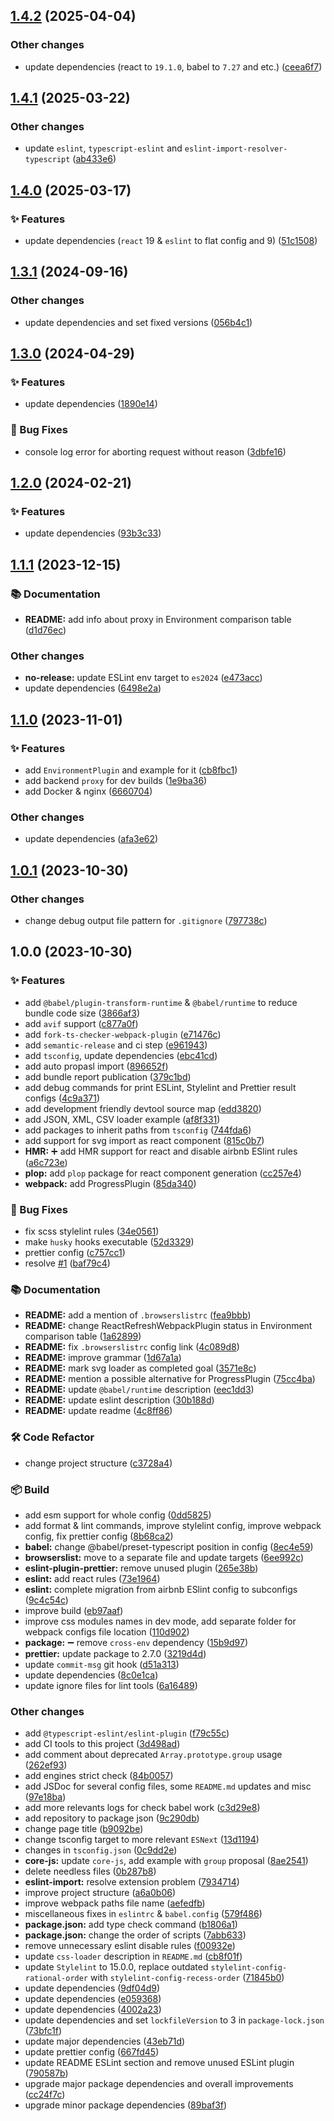 ## [1.4.2](https://github.com/whoisYeshua/webpack-simple-boilerplate/compare/v1.4.1...v1.4.2) (2025-04-04)


### Other changes

* update dependencies (react to `19.1.0`, babel to `7.27` and etc.) ([ceea6f7](https://github.com/whoisYeshua/webpack-simple-boilerplate/commit/ceea6f7412e96bd4d102324b1e919325d6183be9))

## [1.4.1](https://github.com/whoisYeshua/webpack-simple-boilerplate/compare/v1.4.0...v1.4.1) (2025-03-22)


### Other changes

* update `eslint`, `typescript-eslint` and `eslint-import-resolver-typescript` ([ab433e6](https://github.com/whoisYeshua/webpack-simple-boilerplate/commit/ab433e63a89fd61726758ab71bff84824042e9f4))

## [1.4.0](https://github.com/whoisYeshua/webpack-simple-boilerplate/compare/v1.3.1...v1.4.0) (2025-03-17)


### ✨ Features

* update dependencies (`react` 19 & `eslint` to flat config and 9) ([51c1508](https://github.com/whoisYeshua/webpack-simple-boilerplate/commit/51c1508c22e03761a10a74cdc578af7146e007b8))

## [1.3.1](https://github.com/whoisYeshua/webpack-simple-boilerplate/compare/v1.3.0...v1.3.1) (2024-09-16)


### Other changes

* update dependencies and set fixed versions ([056b4c1](https://github.com/whoisYeshua/webpack-simple-boilerplate/commit/056b4c12fbe9223c7bab25aa6f6813eb395657cd))

## [1.3.0](https://github.com/whoisYeshua/webpack-simple-boilerplate/compare/v1.2.0...v1.3.0) (2024-04-29)


### ✨ Features

* update dependencies ([1890e14](https://github.com/whoisYeshua/webpack-simple-boilerplate/commit/1890e148f519be86c3e2c2b4291777326b1e78ea))


### 🐛 Bug Fixes

* console log error for aborting request without reason ([3dbfe16](https://github.com/whoisYeshua/webpack-simple-boilerplate/commit/3dbfe167c2b3f66bcd52e9223d8400b8beab5ccf))

## [1.2.0](https://github.com/whoisYeshua/webpack-simple-boilerplate/compare/v1.1.1...v1.2.0) (2024-02-21)


### ✨ Features

* update dependencies ([93b3c33](https://github.com/whoisYeshua/webpack-simple-boilerplate/commit/93b3c33df56c18b59a8768e3a1a45f7cf3b91c14))

## [1.1.1](https://github.com/whoisYeshua/webpack-simple-boilerplate/compare/v1.1.0...v1.1.1) (2023-12-15)


### 📚 Documentation

* **README:** add info about proxy in Environment comparison table ([d1d76ec](https://github.com/whoisYeshua/webpack-simple-boilerplate/commit/d1d76ecebd5b85275a9c606404e075a91eb9d234))


### Other changes

* **no-release:** update ESLint env target to `es2024` ([e473acc](https://github.com/whoisYeshua/webpack-simple-boilerplate/commit/e473acc974b85aa205530a40717176db2ed9d457))
* update dependencies ([6498e2a](https://github.com/whoisYeshua/webpack-simple-boilerplate/commit/6498e2a83cba352dead15fe599edfcf780a1967b))

## [1.1.0](https://github.com/whoisYeshua/webpack-simple-boilerplate/compare/v1.0.1...v1.1.0) (2023-11-01)


### ✨ Features

* add `EnvironmentPlugin` and example for it ([cb8fbc1](https://github.com/whoisYeshua/webpack-simple-boilerplate/commit/cb8fbc1562b7cece09e1b6e3e1e825609810a4c1))
* add backend `proxy` for dev builds ([1e9ba36](https://github.com/whoisYeshua/webpack-simple-boilerplate/commit/1e9ba36edc01aff8329a0f050879b2cfb5f46d97))
* add Docker & nginx ([6660704](https://github.com/whoisYeshua/webpack-simple-boilerplate/commit/6660704003aae2142c154b85e3edc731a04b9476))


### Other changes

* update dependencies ([afa3e62](https://github.com/whoisYeshua/webpack-simple-boilerplate/commit/afa3e62393c27c3b89547621e74d858b97688c62))

## [1.0.1](https://github.com/whoisYeshua/webpack-simple-boilerplate/compare/v1.0.0...v1.0.1) (2023-10-30)


### Other changes

* change debug output file pattern for `.gitignore` ([797738c](https://github.com/whoisYeshua/webpack-simple-boilerplate/commit/797738ce14ae458cecf25b2acd483dd846c4efad))

## 1.0.0 (2023-10-30)


### ✨ Features

* add `@babel/plugin-transform-runtime` & `@babel/runtime` to reduce bundle code size ([3866af3](https://github.com/whoisYeshua/webpack-simple-boilerplate/commit/3866af3aea9422fa82d62f71c7ba3d948f9d02eb))
* add `avif` support ([c877a0f](https://github.com/whoisYeshua/webpack-simple-boilerplate/commit/c877a0fbc78c12b136fc384f5d8fdd3d0420af01))
* add `fork-ts-checker-webpack-plugin` ([e71476c](https://github.com/whoisYeshua/webpack-simple-boilerplate/commit/e71476cfc4d8fd9cd5050f84079536a756fb822a))
* add `semantic-release` and ci step ([e961943](https://github.com/whoisYeshua/webpack-simple-boilerplate/commit/e9619436410e1e9c9204a8a77b8b7de23deae066))
* add `tsconfig`, update dependencies ([ebc41cd](https://github.com/whoisYeshua/webpack-simple-boilerplate/commit/ebc41cd15c7cb820f2d1fd03e3cdb378be91342d))
* add auto propasl import ([896652f](https://github.com/whoisYeshua/webpack-simple-boilerplate/commit/896652f65f9d4071553963b3ad4095b7042ac86d))
* add bundle report publication ([379c1bd](https://github.com/whoisYeshua/webpack-simple-boilerplate/commit/379c1bd586e147c2d57be022877ae15fdce89194))
* add debug commands for print ESLint, Stylelint and Prettier result configs ([4c9a371](https://github.com/whoisYeshua/webpack-simple-boilerplate/commit/4c9a371d9653c4794ba31f42305640a0da0b90f7))
* add development friendly devtool source map ([edd3820](https://github.com/whoisYeshua/webpack-simple-boilerplate/commit/edd3820d31b224e899390f12ab512bfd6ad8c6a8))
* add JSON, XML, CSV loader example ([af8f331](https://github.com/whoisYeshua/webpack-simple-boilerplate/commit/af8f331ff8f10257645b3db4ff19f7035515fe9e))
* add packages to inherit paths from `tsconfig` ([744fda6](https://github.com/whoisYeshua/webpack-simple-boilerplate/commit/744fda6fe4537f164c2b8bd7b77bb68760105826))
* add support for svg import as react component ([815c0b7](https://github.com/whoisYeshua/webpack-simple-boilerplate/commit/815c0b7eb52409ba3f0fd1c4d2a109e916eebe2c))
* **HMR:** :heavy_plus_sign: add HMR support for react and disable airbnb ESlint rules ([a6c723e](https://github.com/whoisYeshua/webpack-simple-boilerplate/commit/a6c723ec43c604c80e1b01a55bf9ecb51ee4718d))
* **plop:** add `plop` package for react component generation ([cc257e4](https://github.com/whoisYeshua/webpack-simple-boilerplate/commit/cc257e43f068017f7bf40cfa3230c150c89019cf))
* **webpack:** add ProgressPlugin ([85da340](https://github.com/whoisYeshua/webpack-simple-boilerplate/commit/85da340e503551d00132dd115b09cd37ccee9283))


### 🐛 Bug Fixes

* fix scss stylelint rules ([34e0561](https://github.com/whoisYeshua/webpack-simple-boilerplate/commit/34e056116f0d72ed622e3e5f75409f39869323fc))
* make `husky` hooks executable ([52d3329](https://github.com/whoisYeshua/webpack-simple-boilerplate/commit/52d33296d6fa3dfa6270b68c96ea4d1985e37861))
* prettier config ([c757cc1](https://github.com/whoisYeshua/webpack-simple-boilerplate/commit/c757cc12c2e72523e34ff82bdbba4062227e5317))
* resolve [#1](https://github.com/whoisYeshua/webpack-simple-boilerplate/issues/1) ([baf79c4](https://github.com/whoisYeshua/webpack-simple-boilerplate/commit/baf79c4513ed867b4f9490f3dac2a3dd8fd7a383))


### 📚 Documentation

* **README:** add a mention of `.browserslistrc` ([fea9bbb](https://github.com/whoisYeshua/webpack-simple-boilerplate/commit/fea9bbb16da522dbad187275008514fa400293fa))
* **README:** change ReactRefreshWebpackPlugin status in Environment comparison table ([1a62899](https://github.com/whoisYeshua/webpack-simple-boilerplate/commit/1a6289969fffab480a2135babe2efafcc9e0edcd))
* **README:** fix `.browserslistrc` config link ([4c089d8](https://github.com/whoisYeshua/webpack-simple-boilerplate/commit/4c089d83dd2626f5760ec2f818b02d3485b01a3f))
* **README:** improve grammar ([1d67a1a](https://github.com/whoisYeshua/webpack-simple-boilerplate/commit/1d67a1a5b0aa34cbd8edcc50a78b7e64fefeee32))
* **README:** mark svg loader as completed goal ([3571e8c](https://github.com/whoisYeshua/webpack-simple-boilerplate/commit/3571e8c263073142dd58f7047b2d3fc1728a7090))
* **README:** mention a possible alternative for ProgressPlugin ([75cc4ba](https://github.com/whoisYeshua/webpack-simple-boilerplate/commit/75cc4bab488a0113ce4ae4c53d303f10acbe8b5d))
* **README:** update `@babel/runtime` description ([eec1dd3](https://github.com/whoisYeshua/webpack-simple-boilerplate/commit/eec1dd32cbdf051a8cf27c1944dbe8507a302aee))
* **README:** update eslint description ([30b188d](https://github.com/whoisYeshua/webpack-simple-boilerplate/commit/30b188de9f4c0f39ad233464e3789ffaa0b39d9c))
* **README:** update readme ([4c8ff86](https://github.com/whoisYeshua/webpack-simple-boilerplate/commit/4c8ff8693cf13309fb42a781bc4091342b2d923e))


### 🛠 Code Refactor

* change project structure ([c3728a4](https://github.com/whoisYeshua/webpack-simple-boilerplate/commit/c3728a404c7daad828aacc678e160e508fc95e2e))


### 📦 Build

* add esm support for whole config ([0dd5825](https://github.com/whoisYeshua/webpack-simple-boilerplate/commit/0dd5825330e5962a18ccc5adfb84e8967f62e3ce))
* add format & lint commands, improve stylelint config, improve webpack config, fix prettier config ([8b68ca2](https://github.com/whoisYeshua/webpack-simple-boilerplate/commit/8b68ca2c5c93bb0b45d9ae80fbe6585d4ebe581f))
* **babel:** change @babel/preset-typescript position in config ([8ec4e59](https://github.com/whoisYeshua/webpack-simple-boilerplate/commit/8ec4e59f534dbb2b40224a942bcb2ab93900016d))
* **browserslist:** move to a separate file and update targets ([6ee992c](https://github.com/whoisYeshua/webpack-simple-boilerplate/commit/6ee992cdf1dc75b17d0a8c2e104763ded218abef))
* **eslint-plugin-prettier:** remove unused plugin ([265e38b](https://github.com/whoisYeshua/webpack-simple-boilerplate/commit/265e38bdae5324185a1c27ea39712932e43d0ce3))
* **eslint:** add react rules ([73e1964](https://github.com/whoisYeshua/webpack-simple-boilerplate/commit/73e1964f063d2318309d699bc096461960439386))
* **eslint:** complete migration from airbnb ESlint config to subconfigs ([9c4c54c](https://github.com/whoisYeshua/webpack-simple-boilerplate/commit/9c4c54c9c6ba54ea737c731eff3bc0282ed26013))
* improve build ([eb97aaf](https://github.com/whoisYeshua/webpack-simple-boilerplate/commit/eb97aaf56794d442034856f4953c07e204210354))
* improve css modules names in dev mode, add separate folder for webpack configs file location ([110d902](https://github.com/whoisYeshua/webpack-simple-boilerplate/commit/110d902c5ad0aa3b80d88389eacccb801b96b13e))
* **package:** :heavy_minus_sign: remove `cross-env` dependency ([15b9d97](https://github.com/whoisYeshua/webpack-simple-boilerplate/commit/15b9d97bc14633f51327aae95f0062bce70fa560))
* **prettier:** update package to 2.7.0 ([3219d4d](https://github.com/whoisYeshua/webpack-simple-boilerplate/commit/3219d4d0384388cb0919a083ae35ef061eedc45f))
* update `commit-msg` git hook ([d51a313](https://github.com/whoisYeshua/webpack-simple-boilerplate/commit/d51a3132e208b889e405f406ea528955d98b404b))
* update dependencies ([8c0e1ca](https://github.com/whoisYeshua/webpack-simple-boilerplate/commit/8c0e1cacd69a4a5a5c38b181546664a0368e762e))
* update ignore files for lint tools ([6a16489](https://github.com/whoisYeshua/webpack-simple-boilerplate/commit/6a1648920df856e4fc1cff55b54654d8ec4f5741))


### Other changes

* add `@typescript-eslint/eslint-plugin` ([f79c55c](https://github.com/whoisYeshua/webpack-simple-boilerplate/commit/f79c55c420ffbbbcdbb4f07eea14b766d7b41b77))
* add CI tools to this project ([3d498ad](https://github.com/whoisYeshua/webpack-simple-boilerplate/commit/3d498adf70bcc785a05c009874240dbff864b933))
* add comment about deprecated `Array.prototype.group` usage ([262ef93](https://github.com/whoisYeshua/webpack-simple-boilerplate/commit/262ef93b0482adf4624c4456a814cc0aa082c116))
* add engines strict check ([84b0057](https://github.com/whoisYeshua/webpack-simple-boilerplate/commit/84b00577a681a9a17c9d263c9ba00279acc5bbe8))
* add JSDoc for several config files, some `README.md` updates and misc ([97e18ba](https://github.com/whoisYeshua/webpack-simple-boilerplate/commit/97e18ba32e0829b2a9433739d521d5a0bdca4257))
* add more relevants logs for check babel work ([c3d29e8](https://github.com/whoisYeshua/webpack-simple-boilerplate/commit/c3d29e8d0738252b70c8208b95e6cbfb6806fd35))
* add repository to package json ([9c290db](https://github.com/whoisYeshua/webpack-simple-boilerplate/commit/9c290dbc208280a5e20f6dd6dce687ed0145f338))
* change page title ([b9092be](https://github.com/whoisYeshua/webpack-simple-boilerplate/commit/b9092bedf7f79f41ad0bb662a9686309022d8501))
* change tsconfig target to more relevant `ESNext` ([13d1194](https://github.com/whoisYeshua/webpack-simple-boilerplate/commit/13d1194d623a38d1f7b03fdc40b2ec2516158324))
* changes in `tsconfig.json` ([0c9dd2e](https://github.com/whoisYeshua/webpack-simple-boilerplate/commit/0c9dd2ea0dce4a4cb7f2607bd711fe5e5fa15d6e))
* **core-js:** update `core-js`, add example with  `group` proposal ([8ae2541](https://github.com/whoisYeshua/webpack-simple-boilerplate/commit/8ae2541dfb2c071d7924d001652e3ee51084990d))
* delete needless files ([0b287b8](https://github.com/whoisYeshua/webpack-simple-boilerplate/commit/0b287b806bf9197f90e668a95788a1cf5852d411))
* **eslint-import:** resolve extension problem ([7934714](https://github.com/whoisYeshua/webpack-simple-boilerplate/commit/793471460776af86fbdee8b13a50c3b1456c16cd))
* improve project structure ([a6a0b06](https://github.com/whoisYeshua/webpack-simple-boilerplate/commit/a6a0b065cef1ea631c7e8bf06819cbbeff02c3b5))
* improve webpack paths file name ([aefedfb](https://github.com/whoisYeshua/webpack-simple-boilerplate/commit/aefedfb54237e279a8204bd5c2d963bcae611bb7))
* miscellaneous fixes in `eslintrc` & `babel.config` ([579f486](https://github.com/whoisYeshua/webpack-simple-boilerplate/commit/579f48600ddf7117d23a26443831521c4f5040f4))
* **package.json:** add type check command ([b1806a1](https://github.com/whoisYeshua/webpack-simple-boilerplate/commit/b1806a180b736ff45921d22108bc2f7ab806c87c))
* **package.json:** change the order of scripts ([7abb633](https://github.com/whoisYeshua/webpack-simple-boilerplate/commit/7abb633d02006ad4c994c57c5d32da18a4a95cbe))
* remove unnecessary eslint disable rules ([f00932e](https://github.com/whoisYeshua/webpack-simple-boilerplate/commit/f00932e6f2235012c56b55c5ff18c18a7ff5594f))
* update `css-loader` description in `README.md` ([cb8f01f](https://github.com/whoisYeshua/webpack-simple-boilerplate/commit/cb8f01fb443d48bed8dc24cce2158c882a871546))
* update `Stylelint` to 15.0.0, replace outdated `stylelint-config-rational-order` with `stylelint-config-recess-order` ([71845b0](https://github.com/whoisYeshua/webpack-simple-boilerplate/commit/71845b0c3bac7e25bd94baf960918e5ad06f2683))
* update dependencies ([9df04d9](https://github.com/whoisYeshua/webpack-simple-boilerplate/commit/9df04d95c226386f5d7662d39289a29c8a690a73))
* update dependencies ([e059368](https://github.com/whoisYeshua/webpack-simple-boilerplate/commit/e059368d9e2d0397ae5d4e195def92c9f73159f9))
* update dependencies ([4002a23](https://github.com/whoisYeshua/webpack-simple-boilerplate/commit/4002a23a052e7431403e5c76b233570c853511b8))
* update dependencies and set `lockfileVersion` to 3 in `package-lock.json` ([73bfc1f](https://github.com/whoisYeshua/webpack-simple-boilerplate/commit/73bfc1fc2f2c6c76462ef43e72c40ff684b0dde6))
* update major dependencies ([43eb71d](https://github.com/whoisYeshua/webpack-simple-boilerplate/commit/43eb71d7b60e9adc137c94d4278b9547a66939b4))
* update prettier config ([667fd45](https://github.com/whoisYeshua/webpack-simple-boilerplate/commit/667fd45848941d63a897c440b42e7fb1374f7fd3))
* update README ESLint section and remove unused ESLint plugin ([790587b](https://github.com/whoisYeshua/webpack-simple-boilerplate/commit/790587b88a4e16dba9223a075ab5daad96211448))
* upgrade major package dependencies and overall improvements ([cc24f7c](https://github.com/whoisYeshua/webpack-simple-boilerplate/commit/cc24f7c79d24e051ea41db23e2864c54f57742f1))
* upgrade minor package dependencies ([89baf3f](https://github.com/whoisYeshua/webpack-simple-boilerplate/commit/89baf3f7f7e20a0deb620ca1d1ed21de04754a7e))
